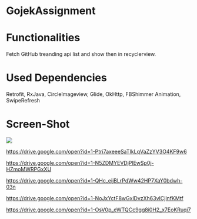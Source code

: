 # GojekAssignment

# Functionalities

Fetch GitHub treanding api list and show then in recyclerview.

# Used Dependencies

Retrofit, 
RxJava, 
CircleImageview, 
Glide, 
OkHttp, 
FBShimmer Animation, 
SwipeRefresh

# Screen-Shot

![](https://drive.google.com/open?id=1-HNb_49UW8znddkn8dU_Ancqe79X6g9d)

https://drive.google.com/open?id=1-Ptri7axeeeSaTIkLqVaZzYV3O4KF9w6

https://drive.google.com/open?id=1-N5ZDMYEVDjPlEwSp0j-HZmoMWRPGxXU

https://drive.google.com/open?id=1-QHc_eijBLrPdWw42HP7XaY0bdwh-03n

https://drive.google.com/open?id=1-NoJxYctF8wGxlDvzXh63vICjlnfKMtf

https://drive.google.com/open?id=1-OsV0p_eWTQCc9gg8i0H2_x7EoKRuqi7
